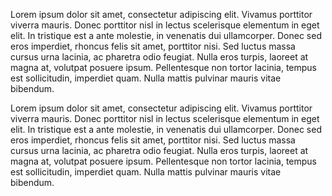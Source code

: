 Lorem ipsum dolor sit amet, consectetur adipiscing elit. Vivamus porttitor viverra mauris. Donec porttitor nisl in lectus scelerisque elementum in eget elit. In tristique est a ante molestie, in venenatis dui ullamcorper. Donec sed eros imperdiet, rhoncus felis sit amet, porttitor nisi. Sed luctus massa cursus urna lacinia, ac pharetra odio feugiat. Nulla eros turpis, laoreet at magna at, volutpat posuere ipsum. Pellentesque non tortor lacinia, tempus est sollicitudin, imperdiet quam. Nulla mattis pulvinar mauris vitae bibendum.


Lorem ipsum dolor sit amet, consectetur adipiscing elit. Vivamus porttitor viverra mauris. Donec porttitor nisl in lectus scelerisque elementum in eget elit. In tristique est a ante molestie, in venenatis dui ullamcorper. Donec sed eros imperdiet, rhoncus felis sit amet, porttitor nisi. Sed luctus massa cursus urna lacinia, ac pharetra odio feugiat. Nulla eros turpis, laoreet at magna at, volutpat posuere ipsum. Pellentesque non tortor lacinia, tempus est sollicitudin, imperdiet quam. Nulla mattis pulvinar mauris vitae bibendum.



